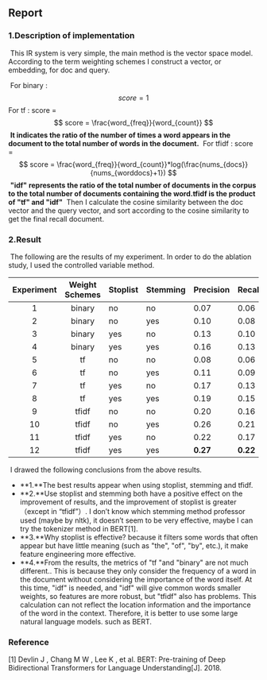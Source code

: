 ## Report

### 1.**Description of implementation**

​       This IR system is very simple, the main method is the vector space model. According to the term weighting schemes I construct a vector, or embedding, for doc and query.

​	For binary : 
$$
score = 1
$$
​	For tf : score = 
$$
score = \frac{word_{freq}}{word_{count}}
$$
​	**It indicates the ratio of the number of times a word appears in the document to the total number of words in the document.**
​	For tfidf : score = 
$$
score = \frac{word_{freq}}{word_{count}}*log(\frac{nums_{docs}}{nums_{worddocs}+1})
$$
​	**"idf" represents the ratio of the total number of documents in the corpus to the total number of documents containing the word.tfidf is the product of "tf" and "idf"**
​	Then I calculate the cosine similarity between the doc vector and the query vector, and sort according to the cosine similarity to get the final recall document.

### 2.Result

​	The following are the results of my experiment. In order to do the ablation study, I used the controlled variable method.

| Experiment | Weight Schemes | Stoplist | Stemming | Precision | Recall   | **F-measure** |
| :--------: | :------------: | -------- | -------- | --------- | -------- | ------------- |
|     1      |     binary     | no       | no       | 0.07      | 0.06     | 0.06          |
|     2      |     binary     | no       | yes      | 0.10      | 0.08     | 0.08          |
|     3      |     binary     | yes      | no       | 0.13      | 0.10     | 0.12          |
|     4      |     binary     | yes      | yes      | 0.16      | 0.13     | 0.15          |
|     5      |       tf       | no       | no       | 0.08      | 0.06     | 0.07          |
|     6      |       tf       | no       | yes      | 0.11      | 0.09     | 0.10          |
|     7      |       tf       | yes      | no       | 0.17      | 0.13     | 0.15          |
|     8      |       tf       | yes      | yes      | 0.19      | 0.15     | 0.17          |
|     9      |     tfidf      | no       | no       | 0.20      | 0.16     | 0.18          |
|     10     |     tfidf      | no       | yes      | 0.26      | 0.21     | 0.24          |
|     11     |     tfidf      | yes      | no       | 0.22      | 0.17     | 0.19          |
|     12     |     tfidf      | yes      | yes      | **0.27**  | **0.22** | **0.24**      |

​	I drawed the following conclusions from the above results.

- **1.**The best results appear when using stoplist, stemming and tfidf.
- **2.**Use stoplist and stemming both have a positive effect on the improvement of results, and the improvement of stoplist is greater（except in “tfidf”）. I don’t know which stemming method professor used (maybe by nltk), it doesn’t seem to be very effective, maybe I can try the tokenizer method in BERT[1].
- **3.**Why stoplist is effective? because it filters some words that often appear but have little meaning (such as "the", "of", "by", etc.), it make feature engineering more effective.
- **4.**From the results, the metrics of "tf "and "binary" are not much different.. This is because they only consider the frequency of a word in the document without considering the importance of the word itself. At this time, "idf" is needed, and "idf" will give common words  smaller weights, so features are more robust, but "tfidf" also has problems. This calculation can not reflect the location information and the importance of the word in the context. Therefore, it is better to use some large natural language models. such as BERT.

### Reference
[1] Devlin J ,  Chang M W ,  Lee K , et al. BERT: Pre-training of Deep Bidirectional Transformers for Language Understanding[J].  2018.